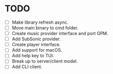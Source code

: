 # TODO

- [ ] Make library refresh async.
- [ ] Move main binary to cmd folder.
- [ ] Create music provider interface and port GPM.
- [ ] Add SubSonic provider.
- [ ] Create player interface.
- [ ] Add support for macOS.
- [ ] Add help key to TUI.
- [ ] Break up to server/client model.
- [ ] Add CLI client.
